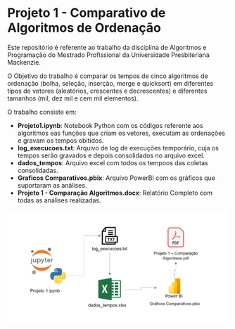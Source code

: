 # Projeto 1 - Comparativo de Algoritmos de Ordenação
Este repositório é referente ao trabalho da disciplina de Algoritmos e Programação do Mestrado Profissional da Universidade Presbiteriana Mackenzie. 

O Objetivo do trabalho é comparar os tempos de cinco algoritmos de ordenação (bolha, seleção, inserção, merge e quicksort) em diferentes tipos de vetores (aleatórios, crescentes e decrescentes) e diferentes tamanhos (mil, dez mil e cem mil elementos). 

O trabalho consiste em: 

- **Projeto1.ipynb**: Notebook Python com os códigos referente aos algoritmos eas funções que criam os vetores, executam as ordenações e gravam os tempos obitidos. 
- **log_execucoes.txt**: Arquivo de log de execuções temporário, cuja os tempos serão gravados e depois consolidados no arquivo excel. 
- **dados_tempos**: Arquivo excel com todos os tempoos das coletas consolidadas. 
- **Graficos Comparativos.pbix**: Arquivo PowerBI com os gráficos que suportaram as análises. 
- **Projeto 1 - Comparação Algoritmos.docx**: Relatório Completo com todas as análises realizadas. 

![alt text](https://github.com/marcos-speca/mestrado-algoritmos-projeto1/blob/main/diagrama.jpg?raw=true)
